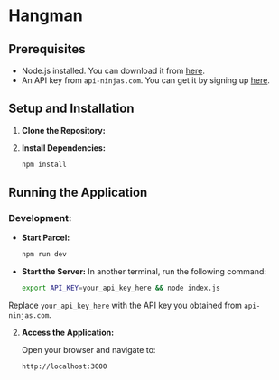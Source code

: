 # Hangman

## Prerequisites

- Node.js installed. You can download it from [here](https://nodejs.org/).
- An API key from `api-ninjas.com`. You can get it by signing up [here](https://api-ninjas.com/).

## Setup and Installation

1. **Clone the Repository:**

2. **Install Dependencies:**

   ```bash
   npm install
   ```

## Running the Application

### Development:

- **Start Parcel:**

  ```bash
  npm run dev
  ```
- **Start the Server:**
In another terminal, run the following command:

  ```bash
  export API_KEY=your_api_key_here && node index.js
  ```
Replace `your_api_key_here` with the API key you obtained from `api-ninjas.com`.

2. **Access the Application:**

    Open your browser and navigate to:

     ```
     http://localhost:3000
     ```